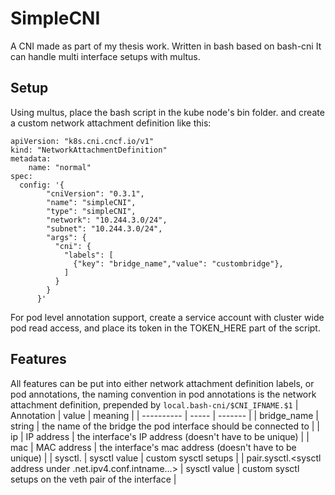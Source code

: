 # SimpleCNI
A CNI made as part of my thesis work. Written in bash based on bash-cni
It can handle multi interface setups with multus.

## Setup
Using multus, place the bash script in the kube node's bin folder. and create a custom network attachment definition like this:
```
apiVersion: "k8s.cni.cncf.io/v1"
kind: "NetworkAttachmentDefinition"
metadata:
    name: "normal"
spec:
  config: '{
        "cniVersion": "0.3.1",
        "name": "simpleCNI",
        "type": "simpleCNI",
        "network": "10.244.3.0/24",
        "subnet": "10.244.3.0/24",
        "args": {
          "cni": {
            "labels": [
              {"key": "bridge_name","value": "custombridge"},
            ]
          }
        }
      }'
```
For pod level annotation support, create a service account with cluster wide pod read access, and place its token in the TOKEN_HERE part of the script.
## Features
All features can be put into either network attachment definition labels, or pod annotations, the naming convention in pod annotations is the network attachment definition, prepended by `local.bash-cni/$CNI_IFNAME.$1`
| Annotation | value | meaning |
| ---------- | ----- | ------- |
| bridge_name | string | the name of the bridge the pod interface should be connected to |
| ip | IP address | the interface's IP address (doesn't have to be unique) |
| mac | MAC address | the interface's mac address (doesn't have to be unique) |
| sysctl.<sysctl address> | sysctl value | custom sysctl setups |
| pair.sysctl.<sysctl address under .net.ipv4.conf.intname...> | sysctl value | custom sysctl setups on the veth pair of the interface |
